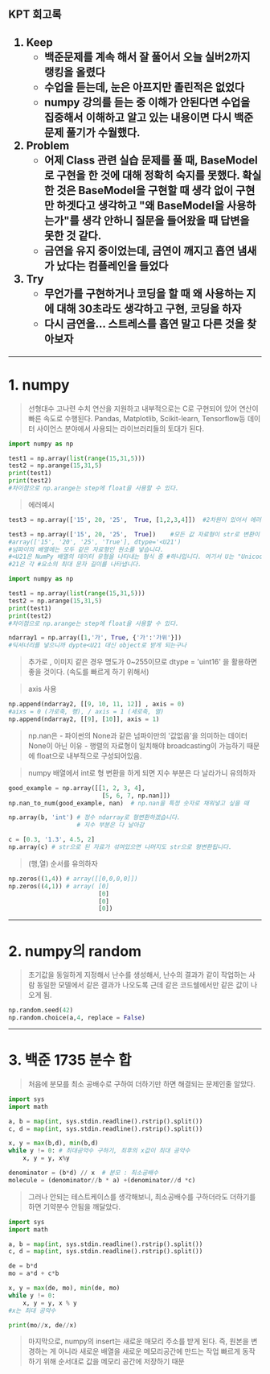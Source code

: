 <h2>KPT 회고록<h2/>

1. Keep
   - 백준문제를 계속 해서 잘 풀어서 오늘 실버2까지 랭킹을 올렸다
   - 수업을 듣는데, 눈은 아프지만 졸린적은 없었다
   - numpy 강의를 듣는 중 이해가 안된다면 수업을 집중해서 이해하고 알고 있는 내용이면 다시 백준 문제 풀기가 수월했다.
2. Problem
   - 어제 Class 관련 실습 문제를 풀 때, BaseModel로 구현을 한 것에 대해 정확히 숙지를 못했다. 확실한 것은 BaseModel을 구현할 때 생각 없이 구현만 하겟다고 생각하고 "왜 BaseModel을 사용하는가"를 생각 안하니 질문을 들어왔을 때 답변을 못한 것 같다.
   - 금연을 유지 중이었는데, 금연이 깨지고 흡연 냄새가 났다는 컴플레인을 들었다
3. Try
   - 무언가를 구현하거나 코딩을 할 때 왜 사용하는 지에 대해 30초라도 생각하고 구현, 코딩을 하자
   - 다시 금연을... 스트레스를 흡연 말고 다른 것을 찾아보자
---

<h1> 1. numpy</h1>

> 선형대수 고나련 수치 연산을 지원하고 내부적으로는 C로 구현되어 있어 연산이 빠른 속도로 수행된다.
> Pandas, Matplotlib, Scikit-learn, Tensorflow등 데이터 사이언스 분야에서 사용되는 라이브러리들의 토대가 된다.

```python
import numpy as np

test1 = np.array(list(range(15,31,5)))
test2 = np.arange(15,31,5)
print(test1)
print(test2)
#차이점으로 np.arange는 step에 float을 사용할 수 있다.
```

>에러예시

```python
test3 = np.array(['15', 20, '25',  True, [1,2,3,4]])  #2차원이 있어서 에러
```

```python
test3 = np.array(['15', 20, '25',  True])    #모든 값 자료형이 str로 변환이 됨
#array(['15', '20', '25', 'True'], dtype='<U21')
#넘파이의 배열에는 모두 같은 자료형인 원소를 넣습니다.
#<U21은 NumPy 배열의 데이터 유형을 나타내는 형식 중 #하나입니다. 여기서 U는 "Unicode 문자열"을 의미하고,
#21은 각 #요소의 최대 문자 길이를 나타냅니다.
```

```python
import numpy as np

test1 = np.array(list(range(15,31,5)))
test2 = np.arange(15,31,5)
print(test1)
print(test2)
#차이점으로 np.arange는 step에 float을 사용할 수 있다.
```

```python
ndarray1 = np.array([1,'가', True, {'가':'가위'}])
#딕셔너리를 넣으니까 dypte<U21 대신 object로 받게 되는구나
```

> 추가로 , 이미지 같은 경우 명도가 0~255이므로 dtype = 'uint16' 을 활용하면 좋을 것이다.
> (속도를 빠르게 하기 위해서)

> axis 사용
> 
```python
np.append(ndarray2, [[9, 10, 11, 12]] , axis = 0)
#aixs = 0 (가로축, 행), / axis = 1 (세로축, 열)
np.append(ndarray2, [[9], [10]], axis = 1)
```
> np.nan은 - 파이썬의 None과 같은 넘파이만의 '값없음'을 의미하는 데이터
> None이 아닌 이유 - 행렬의 자료형이 일치해야 broadcasting이 가능하기 때문에 float으로 내부적으로 구성되어있음.

> numpy 배열에서 int로 형 변환을 하게 되면 지수 부분은 다 날라가니 유의하자

```python
good_example = np.array([[1, 2, 3, 4],
                          [5, 6, 7, np.nan]])
np.nan_to_num(good_example, nan)  # np.nan을 특정 숫자로 채워넣고 싶을 때

np.array(b, 'int') # 정수 ndarray로 형변환하겠습니다.
				   # 지수 부분은 다 날아감

c = [0.3, '1.3', 4.5, 2]
np.array(c) # str으로 된 자료가 섞여있으면 나머지도 str으로 형변환됩니다.
```
> (행,열) 순서를 유의하자

```python
np.zeros((1,4)) # array([[0,0,0,0]])
np.zeros((4,1)) # array( [0]
						 [0]
						 [0]
						 [0])
```

---

<h1> 2. numpy의 random</h1>

> 초기값을 동일하게 지정해서 난수를 생성해서,
> 난수의 결과가 같이 작업하는 사람
> 동일한 모델에서 같은 결과가 나오도록
> 근데 같은 코드쉘에서만 같은 값이 나오게 됨.

```python
np.random.seed(42)
np.random.choice(a,4, replace = False)
```

---

<h1> 3. 백준 1735 분수 합</h1>

>처음에 분모를 최소 공배수로 구하여 더하기만 하면 해결되는 문제인줄 알았다.

```python
import sys
import math

a, b = map(int, sys.stdin.readline().rstrip().split())
c, d = map(int, sys.stdin.readline().rstrip().split())

x, y = max(b,d), min(b,d)
while y != 0: # 최대공약수 구하기, 최후의 x값이 최대 공약수
    x, y = y, x%y

denominator = (b*d) // x  # 분모 : 최소공배수
molecule = (denominator//b * a) +(denominator//d *c)
```

> 그러나 안되는 테스트케이스를 생각해보니, 최소공배수를 구하더라도 더하기를 하면 기약분수 안됨을 깨달았다.

```python
import sys
import math

a, b = map(int, sys.stdin.readline().rstrip().split())
c, d = map(int, sys.stdin.readline().rstrip().split())

de = b*d
mo = a*d + c*b

x, y = max(de, mo), min(de, mo)
while y != 0:
    x, y = y, x % y
#x는 최대 공약수

print(mo//x, de//x)
```

> 마지막으로, numpy의 insert는 새로운 매모리 주소를 받게 된다.
> 즉, 원본을 변경하는 게 아니라 새로운 배열을 새로운 메모리공간에 만드는 작업 
>  빠르게 동작하기 위해 순서대로 값을 메모리 공간에 저장하기 때문
